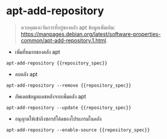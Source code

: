 # apt-add-repository

> ควบคุมและจัดการที่อยู่ของคลัง apt 
> ข้อมูลเพิ่มเติม: <https://manpages.debian.org/latest/software-properties-common/apt-add-repository.1.html>.

- เพิ่มที่หมายของคลัง apt

`apt-add-repository {{repository_spec}}`

- ลบคลัง apt

`apt-add-repository --remove {{repository_spec}}`

- อัพเดตข้อมูลแคชหลังจากเพิ่มคลัง apt

`apt-add-repository --update {{repository_spec}}`

- อนุญาตให้เข้าถึงซอรส์โค้ดของโปรแกรมในคลัง

`apt-add-repository --enable-source {{repository_spec}}`
